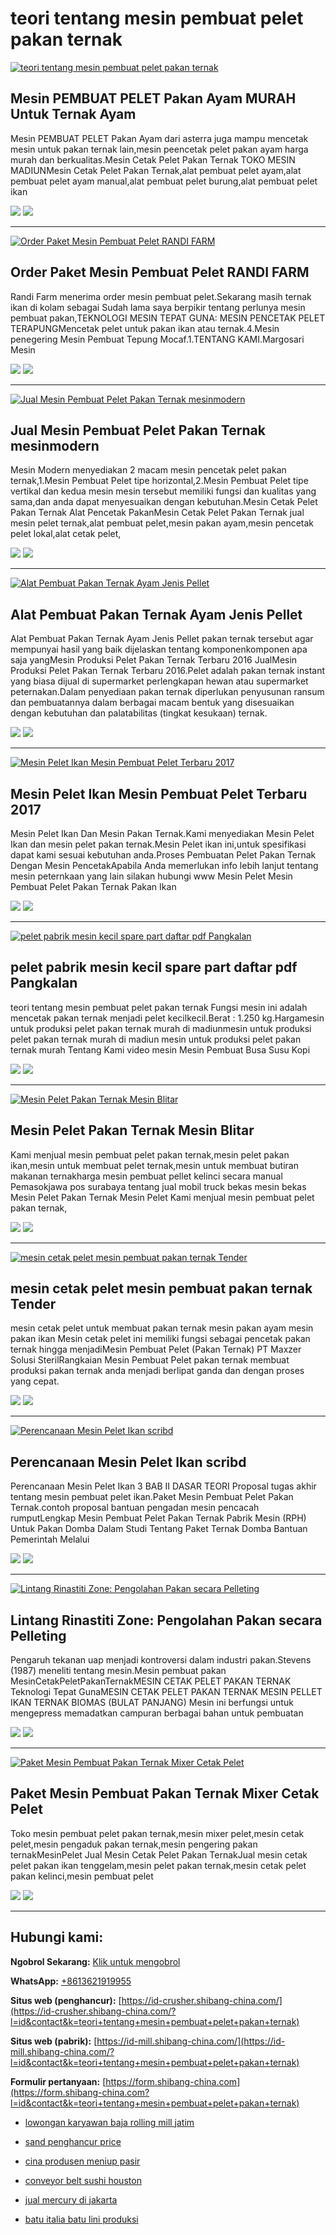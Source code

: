 # teori tentang mesin pembuat pelet pakan ternak

<a href="https://swt.shibang-china.com/?l=id&img&k=teori+tentang+mesin+pembuat+pelet+pakan+ternak" target="_blank">![teori tentang mesin pembuat pelet pakan ternak](http://static.shibang-china.com/all-800x300/98.jpg)</a>

## Mesin PEMBUAT PELET Pakan Ayam MURAH Untuk Ternak Ayam
Mesin PEMBUAT PELET Pakan Ayam dari asterra juga mampu mencetak mesin untuk pakan ternak lain,mesin peencetak pelet pakan ayam harga murah dan berkualitas.Mesin Cetak Pelet Pakan Ternak TOKO MESIN MADIUNMesin Cetak Pelet Pakan Ternak,alat pembuat pelet ayam,alat pembuat pelet ayam manual,alat pembuat pelet burung,alat pembuat pelet ikan


<a href="https://whatsapp.shibangsoft.com/WhatsApp.php" target="_blank" title="WhatsApp">![](http://static.shibang-china.com/icon/whatsapp.png)</a> <a href="https://swt.shibang-china.com/?l=id&icon&k=teori+tentang+mesin+pembuat+pelet+pakan+ternak" target="_blank">![](http://static.shibang-china.com/icon/chat-id.png)</a>

---

<a href="https://swt.shibang-china.com/?l=id&img&k=teori+tentang+mesin+pembuat+pelet+pakan+ternak" target="_blank">![Order Paket Mesin Pembuat Pelet RANDI FARM](http://static.shibang-china.com/all-800x300/181.jpg)</a>

## Order Paket Mesin Pembuat Pelet RANDI FARM
Randi Farm menerima order mesin pembuat pelet.Sekarang masih ternak ikan di kolam sebagai Sudah lama saya berpikir tentang perlunya mesin pembuat pakan,TEKNOLOGI MESIN TEPAT GUNA: MESIN PENCETAK PELET TERAPUNGMencetak pelet untuk pakan ikan atau ternak.4.Mesin penegering Mesin Pembuat Tepung Mocaf.1.TENTANG KAMI.Margosari Mesin


<a href="https://whatsapp.shibangsoft.com/WhatsApp.php" target="_blank" title="WhatsApp">![](http://static.shibang-china.com/icon/whatsapp.png)</a> <a href="https://swt.shibang-china.com/?l=id&icon&k=teori+tentang+mesin+pembuat+pelet+pakan+ternak" target="_blank">![](http://static.shibang-china.com/icon/chat-id.png)</a>

---

<a href="https://swt.shibang-china.com/?l=id&img&k=teori+tentang+mesin+pembuat+pelet+pakan+ternak" target="_blank">![Jual Mesin Pembuat Pelet Pakan Ternak mesinmodern](http://static.shibang-china.com/all-800x300/323.jpg)</a>

## Jual Mesin Pembuat Pelet Pakan Ternak mesinmodern
Mesin Modern menyediakan 2 macam mesin pencetak pelet pakan ternak,1.Mesin Pembuat Pelet tipe horizontal,2.Mesin Pembuat Pelet tipe vertikal dan kedua mesin mesin tersebut memiliki fungsi dan kualitas yang sama,dan anda dapat menyesuaikan dengan kebutuhan.Mesin Cetak Pelet Pakan Ternak Alat Pencetak PakanMesin Cetak Pelet Pakan Ternak jual mesin pelet ternak,alat pembuat pelet,mesin pakan ayam,mesin pencetak pelet lokal,alat cetak pelet,


<a href="https://whatsapp.shibangsoft.com/WhatsApp.php" target="_blank" title="WhatsApp">![](http://static.shibang-china.com/icon/whatsapp.png)</a> <a href="https://swt.shibang-china.com/?l=id&icon&k=teori+tentang+mesin+pembuat+pelet+pakan+ternak" target="_blank">![](http://static.shibang-china.com/icon/chat-id.png)</a>

---

<a href="https://swt.shibang-china.com/?l=id&img&k=teori+tentang+mesin+pembuat+pelet+pakan+ternak" target="_blank">![Alat Pembuat Pakan Ternak Ayam Jenis Pellet](http://static.shibang-china.com/all-800x300/1451.jpg)</a>

## Alat Pembuat Pakan Ternak Ayam Jenis Pellet
Alat Pembuat Pakan Ternak Ayam Jenis Pellet pakan ternak tersebut agar mempunyai hasil yang baik dijelaskan tentang komponenkomponen apa saja yangMesin Produksi Pelet Pakan Ternak Terbaru 2016 JualMesin Produksi Pelet Pakan Ternak Terbaru 2016.Pelet adalah pakan ternak instant yang biasa dijual di supermarket perlengkapan hewan atau supermarket peternakan.Dalam penyediaan pakan ternak diperlukan penyusunan ransum dan pembuatannya dalam berbagai macam bentuk yang disesuaikan dengan kebutuhan dan palatabilitas (tingkat kesukaan) ternak.


<a href="https://whatsapp.shibangsoft.com/WhatsApp.php" target="_blank" title="WhatsApp">![](http://static.shibang-china.com/icon/whatsapp.png)</a> <a href="https://swt.shibang-china.com/?l=id&icon&k=teori+tentang+mesin+pembuat+pelet+pakan+ternak" target="_blank">![](http://static.shibang-china.com/icon/chat-id.png)</a>

---

<a href="https://swt.shibang-china.com/?l=id&img&k=teori+tentang+mesin+pembuat+pelet+pakan+ternak" target="_blank">![Mesin Pelet Ikan Mesin Pembuat Pelet Terbaru 2017](http://static.shibang-china.com/all-800x300/938.jpg)</a>

## Mesin Pelet Ikan Mesin Pembuat Pelet Terbaru 2017
Mesin Pelet Ikan Dan Mesin Pakan Ternak.Kami menyediakan Mesin Pelet Ikan dan mesin pelet pakan ternak.Mesin Pelet ikan ini,untuk spesifikasi dapat kami sesuai kebutuhan anda.Proses Pembuatan Pelet Pakan Ternak Dengan Mesin PencetakApabila Anda memerlukan info lebih lanjut tentang mesin peternkaan yang lain silakan hubungi www Mesin Pelet Mesin Pembuat Pelet Pakan Ternak Pakan Ikan


<a href="https://whatsapp.shibangsoft.com/WhatsApp.php" target="_blank" title="WhatsApp">![](http://static.shibang-china.com/icon/whatsapp.png)</a> <a href="https://swt.shibang-china.com/?l=id&icon&k=teori+tentang+mesin+pembuat+pelet+pakan+ternak" target="_blank">![](http://static.shibang-china.com/icon/chat-id.png)</a>

---

<a href="https://swt.shibang-china.com/?l=id&img&k=teori+tentang+mesin+pembuat+pelet+pakan+ternak" target="_blank">![pelet pabrik mesin kecil spare part daftar pdf Pangkalan](http://static.shibang-china.com/all-800x300/1397.jpg)</a>

## pelet pabrik mesin kecil spare part daftar pdf Pangkalan
teori tentang mesin pembuat pelet pakan ternak Fungsi mesin ini adalah mencetak pakan ternak menjadi pelet kecilkecil.Berat : 1.250 kg.Hargamesin untuk produksi pelet pakan ternak murah di madiunmesin untuk produksi pelet pakan ternak murah di madiun mesin untuk produksi pelet pakan ternak murah Tentang Kami video mesin Mesin Pembuat Busa Susu Kopi


<a href="https://whatsapp.shibangsoft.com/WhatsApp.php" target="_blank" title="WhatsApp">![](http://static.shibang-china.com/icon/whatsapp.png)</a> <a href="https://swt.shibang-china.com/?l=id&icon&k=teori+tentang+mesin+pembuat+pelet+pakan+ternak" target="_blank">![](http://static.shibang-china.com/icon/chat-id.png)</a>

---

<a href="https://swt.shibang-china.com/?l=id&img&k=teori+tentang+mesin+pembuat+pelet+pakan+ternak" target="_blank">![Mesin Pelet Pakan Ternak Mesin Blitar](http://static.shibang-china.com/all-800x300/1285.jpg)</a>

## Mesin Pelet Pakan Ternak Mesin Blitar
Kami menjual mesin pembuat pelet pakan ternak,mesin pelet pakan ikan,mesin untuk membuat pelet ternak,mesin untuk membuat butiran makanan ternakharga mesin pembuat pellet kelinci secara manual Pemasokjawa pos surabaya tentang jual mobil truck bekas mesin bekas Mesin Pelet Pakan Ternak Mesin Pelet Kami menjual mesin pembuat pelet pakan ternak,


<a href="https://whatsapp.shibangsoft.com/WhatsApp.php" target="_blank" title="WhatsApp">![](http://static.shibang-china.com/icon/whatsapp.png)</a> <a href="https://swt.shibang-china.com/?l=id&icon&k=teori+tentang+mesin+pembuat+pelet+pakan+ternak" target="_blank">![](http://static.shibang-china.com/icon/chat-id.png)</a>

---

<a href="https://swt.shibang-china.com/?l=id&img&k=teori+tentang+mesin+pembuat+pelet+pakan+ternak" target="_blank">![mesin cetak pelet mesin pembuat pakan ternak Tender](http://static.shibang-china.com/all-800x300/401.jpg)</a>

## mesin cetak pelet mesin pembuat pakan ternak Tender
mesin cetak pelet untuk membuat pakan ternak mesin pakan ayam mesin pakan ikan Mesin cetak pelet ini memiliki fungsi sebagai pencetak pakan ternak hingga menjadiMesin Pembuat Pelet (Pakan Ternak) PT Maxzer Solusi SterilRangkaian Mesin Pembuat Pelet pakan ternak membuat produksi pakan ternak anda menjadi berlipat ganda dan dengan proses yang cepat.


<a href="https://whatsapp.shibangsoft.com/WhatsApp.php" target="_blank" title="WhatsApp">![](http://static.shibang-china.com/icon/whatsapp.png)</a> <a href="https://swt.shibang-china.com/?l=id&icon&k=teori+tentang+mesin+pembuat+pelet+pakan+ternak" target="_blank">![](http://static.shibang-china.com/icon/chat-id.png)</a>

---

<a href="https://swt.shibang-china.com/?l=id&img&k=teori+tentang+mesin+pembuat+pelet+pakan+ternak" target="_blank">![Perencanaan Mesin Pelet Ikan scribd](http://static.shibang-china.com/all-800x300/1166.jpg)</a>

## Perencanaan Mesin Pelet Ikan scribd
Perencanaan Mesin Pelet Ikan 3 BAB II DASAR TEORI Proposal tugas akhir tentang mesin pembuat pelet ikan.Paket Mesin Pembuat Pelet Pakan Ternak.contoh proposal bantuan pengadan mesin pencacah rumputLengkap Mesin Pembuat Pelet Pakan Ternak Pabrik Mesin (RPH) Untuk Pakan Domba Dalam Studi Tentang Paket Ternak Domba Bantuan Pemerintah Melalui


<a href="https://whatsapp.shibangsoft.com/WhatsApp.php" target="_blank" title="WhatsApp">![](http://static.shibang-china.com/icon/whatsapp.png)</a> <a href="https://swt.shibang-china.com/?l=id&icon&k=teori+tentang+mesin+pembuat+pelet+pakan+ternak" target="_blank">![](http://static.shibang-china.com/icon/chat-id.png)</a>

---

<a href="https://swt.shibang-china.com/?l=id&img&k=teori+tentang+mesin+pembuat+pelet+pakan+ternak" target="_blank">![Lintang Rinastiti Zone: Pengolahan Pakan secara Pelleting](http://static.shibang-china.com/all-800x300/1166.jpg)</a>

## Lintang Rinastiti Zone: Pengolahan Pakan secara Pelleting
Pengaruh tekanan uap menjadi kontroversi dalam industri pakan.Stevens (1987) meneliti tentang mesin.Mesin pembuat pakan MesinCetakPeletPakanTernakMESIN CETAK PELET PAKAN TERNAK Teknologi Tepat GunaMESIN CETAK PELET PAKAN TERNAK MESIN PELLET IKAN TERNAK BIOMAS (BULAT PANJANG) Mesin ini berfungsi untuk mengepress memadatkan campuran berbagai bahan untuk pembuatan


<a href="https://whatsapp.shibangsoft.com/WhatsApp.php" target="_blank" title="WhatsApp">![](http://static.shibang-china.com/icon/whatsapp.png)</a> <a href="https://swt.shibang-china.com/?l=id&icon&k=teori+tentang+mesin+pembuat+pelet+pakan+ternak" target="_blank">![](http://static.shibang-china.com/icon/chat-id.png)</a>

---

<a href="https://swt.shibang-china.com/?l=id&img&k=teori+tentang+mesin+pembuat+pelet+pakan+ternak" target="_blank">![Paket Mesin Pembuat Pakan Ternak Mixer Cetak Pelet](http://static.shibang-china.com/all-800x300/1355.jpg)</a>

## Paket Mesin Pembuat Pakan Ternak Mixer Cetak Pelet
Toko mesin pembuat pelet pakan ternak,mesin mixer pelet,mesin cetak pelet,mesin pengaduk pakan ternak,mesin pengering pakan ternakMesinPelet Jual Mesin Cetak Pelet Pakan TernakJual mesin cetak pelet pakan ikan tenggelam,mesin pelet pakan ternak,mesin cetak pelet pakan kelinci,mesin pembuat pelet


<a href="https://whatsapp.shibangsoft.com/WhatsApp.php" target="_blank" title="WhatsApp">![](http://static.shibang-china.com/icon/whatsapp.png)</a> <a href="https://swt.shibang-china.com/?l=id&icon&k=teori+tentang+mesin+pembuat+pelet+pakan+ternak" target="_blank">![](http://static.shibang-china.com/icon/chat-id.png)</a>

---
## Hubungi kami:

**Ngobrol Sekarang:** [Klik untuk mengobrol](https://swt.shibang-china.com?l=id&contact&k=teori+tentang+mesin+pembuat+pelet+pakan+ternak)

**WhatsApp:**  [+8613621919955](https://whatsapp.shibangsoft.com/WhatsApp.php)

**Situs web (penghancur):** [https://id-crusher.shibang-china.com/](https://id-crusher.shibang-china.com/?l=id&contact&k=teori+tentang+mesin+pembuat+pelet+pakan+ternak)

**Situs web (pabrik):** [https://id-mill.shibang-china.com/](https://id-mill.shibang-china.com/?l=id&contact&k=teori+tentang+mesin+pembuat+pelet+pakan+ternak)

**Formulir pertanyaan:** [https://form.shibang-china.com](https://form.shibang-china.com?l=id&contact&k=teori+tentang+mesin+pembuat+pelet+pakan+ternak)

* [lowongan karyawan baja rolling mill jatim](../35/lowongan%20karyawan%20baja%20rolling%20mill%20jatim.md)

* [sand penghancur price](../40/sand%20penghancur%20price.md)

* [cina produsen meniup pasir](../31/cina%20produsen%20meniup%20pasir.md)

* [conveyor belt sushi houston](../33/conveyor%20belt%20sushi%20houston.md)

* [jual mercury di jakarta](../38/jual%20mercury%20di%20jakarta.md)

* [batu italia batu lini produksi](../39/batu%20italia%20batu%20lini%20produksi.md)